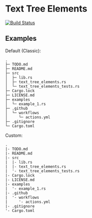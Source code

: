 # Text Tree Elements

[![Build Status](https://github.com/AntonGepting/text-tree-elements-rs/actions/workflows/actions.yml/badge.svg)](https://github.com/AntonGepting/text-tree-elements-rs/actions)




## Examples

Default (Classic):

```
.
├─ TODO.md
├─ README.md
├─ src
│  ├─ lib.rs
│  ├─ text_tree_elements.rs
│  └─ text_tree_elements_tests.rs
├─ Cargo.lock
├─ LICENSE.md
├─ examples
│  └─ example_1.rs
├─ .github
│  └─ workflows
│     └─ actions.yml
├─ .gitignore
└─ Cargo.toml
```


Custom:
```
.
|- TODO.md
|- README.md
|- src
|  |- lib.rs
|  |- text_tree_elements.rs
|  '- text_tree_elements_tests.rs
|- Cargo.lock
|- LICENSE.md
|- examples
|  '- example_1.rs
|- .github
|  '- workflows
|     '- actions.yml
|- .gitignore
'- Cargo.toml
```
